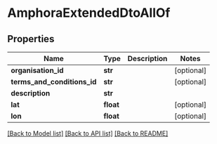 # AmphoraExtendedDtoAllOf

## Properties
Name | Type | Description | Notes
------------ | ------------- | ------------- | -------------
**organisation_id** | **str** |  | [optional] 
**terms_and_conditions_id** | **str** |  | [optional] 
**description** | **str** |  | 
**lat** | **float** |  | [optional] 
**lon** | **float** |  | [optional] 

[[Back to Model list]](../README.md#documentation-for-models) [[Back to API list]](../README.md#documentation-for-api-endpoints) [[Back to README]](../README.md)


